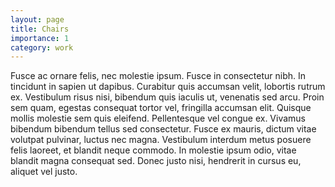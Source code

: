 ```yaml
---
layout: page
title: Chairs
importance: 1
category: work
---
```


Fusce ac ornare felis, nec molestie ipsum. Fusce in consectetur nibh. In tincidunt in sapien ut dapibus. Curabitur quis accumsan velit, lobortis rutrum ex. Vestibulum risus nisi, bibendum quis iaculis ut, venenatis sed arcu. Proin sem quam, egestas consequat tortor vel, fringilla accumsan elit. Quisque mollis molestie sem quis eleifend. Pellentesque vel congue ex. Vivamus bibendum bibendum tellus sed consectetur. Fusce ex mauris, dictum vitae volutpat pulvinar, luctus nec magna. Vestibulum interdum metus posuere felis laoreet, et blandit neque commodo. In molestie ipsum odio, vitae blandit magna consequat sed. Donec justo nisi, hendrerit in cursus eu, aliquet vel justo.
